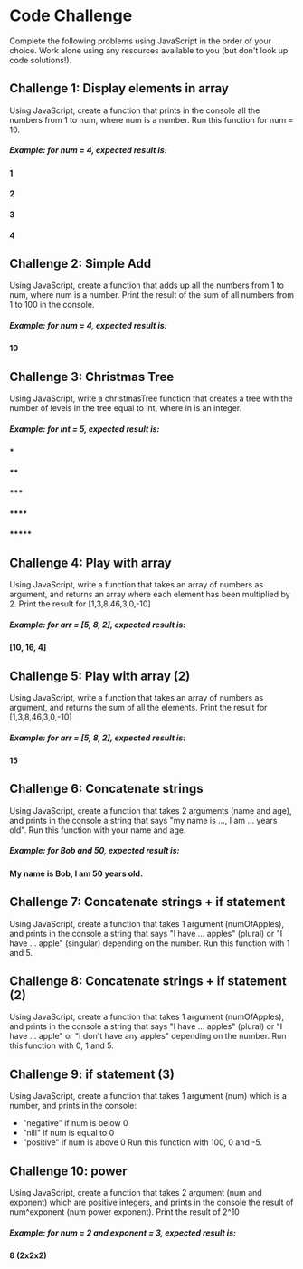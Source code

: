 # Code Challenge
Complete the following problems using JavaScript in the order of your choice. Work alone using any resources available to you (but don't look up code solutions!).

## Challenge 1: Display elements in array 
Using JavaScript, create a function that prints in the console all the numbers from 1 to num, where num is a number. Run this function for num = 10.
##### Example: for num = 4, expected result is:
#### 1
#### 2
#### 3
#### 4

## Challenge 2: Simple Add 
Using JavaScript, create a function that adds up all the numbers from 1 to num, where num is a number. Print the result of the sum of all numbers from 1 to 100 in the console.
##### Example: for num = 4, expected result is:
#### 10

## Challenge 3: Christmas Tree
Using JavaScript, write a christmasTree function that creates a tree with the number of levels in the tree equal to int, where in is an integer.
##### Example: for int = 5, expected result is:
#### *
#### **
#### ***
#### ****
#### *****

## Challenge 4: Play with array
Using JavaScript, write a function that takes an array of numbers as argument, and returns an array where each element has been multiplied by 2. Print the result for [1,3,8,46,3,0,-10]
##### Example: for arr = [5, 8, 2], expected result is:
#### [10, 16, 4]


## Challenge 5: Play with array (2)
Using JavaScript, write a function that takes an array of numbers as argument, and returns the sum of all the elements. Print the result for [1,3,8,46,3,0,-10]
##### Example: for arr = [5, 8, 2], expected result is:
#### 15

## Challenge 6: Concatenate strings
Using JavaScript, create a function that takes 2 arguments (name and age), and prints in the console a string that says "my name is ..., I am ... years old". Run this function with your name and age.
##### Example: for Bob and 50, expected result is:
#### My name is Bob, I am 50 years old.

## Challenge 7: Concatenate strings + if statement
Using JavaScript, create a function that takes 1 argument (numOfApples), and prints in the console a string that says "I have ... apples" (plural) or "I have ... apple" (singular) depending on the number. Run this function with 1 and 5.

## Challenge 8: Concatenate strings + if statement (2)
Using JavaScript, create a function that takes 1 argument (numOfApples), and prints in the console a string that says "I have ... apples" (plural) or "I have ... apple" or "I don't have any apples" depending on the number. Run this function with 0, 1 and 5.

## Challenge 9: if statement (3)
Using JavaScript, create a function that takes 1 argument (num) which is a number, and prints in the console:
* "negative" if num is below 0
* "nill" if num is equal to 0
* "positive" if num is above 0
Run this function with 100, 0 and -5.

## Challenge 10: power
Using JavaScript, create a function that takes 2 argument (num and exponent) which are positive integers, and prints in the console the result of num^exponent (num power exponent). Print the result of 2^10
##### Example: for num = 2 and exponent = 3, expected result is:
#### 8 (2x2x2)


